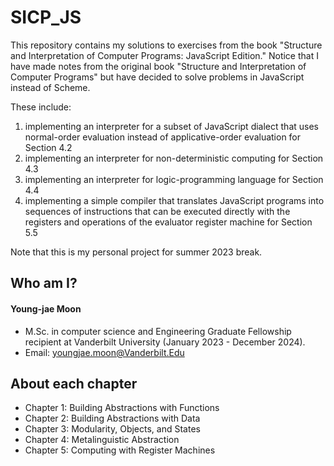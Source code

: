 # SICP_JS 

This repository contains my solutions to exercises from the book "Structure and Interpretation of Computer Programs: JavaScript Edition." Notice that I have made notes from the original book "Structure and Interpretation of Computer Programs" but have decided to solve problems in JavaScript instead of Scheme.

These include:
1. implementing an interpreter for a subset of JavaScript dialect that uses normal-order evaluation instead of applicative-order evaluation for Section 4.2
2. implementing an interpreter for non-deterministic computing for Section 4.3
3. implementing an interpreter for logic-programming language for Section 4.4
4. implementing a simple compiler that translates JavaScript programs into sequences of instructions that can be executed directly with the registers and operations of the evaluator register machine for Section 5.5

Note that this is my personal project for summer 2023 break.

## Who am I?
#### Young-jae Moon
* M.Sc. in computer science and Engineering Graduate Fellowship recipient at Vanderbilt University (January 2023 - December 2024).
* Email: youngjae.moon@Vanderbilt.Edu

## About each chapter

* Chapter 1: Building Abstractions with Functions
* Chapter 2: Building Abstractions with Data
* Chapter 3: Modularity, Objects, and States
* Chapter 4: Metalinguistic Abstraction
* Chapter 5: Computing with Register Machines
